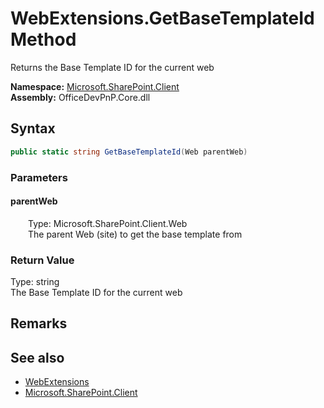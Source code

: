 # WebExtensions.GetBaseTemplateId Method  
 Returns the Base Template ID for the current web   

**Namespace:** [Microsoft.SharePoint.Client](Microsoft.SharePoint.Client.md)  
**Assembly:** OfficeDevPnP.Core.dll  
## Syntax
```C#
public static string GetBaseTemplateId(Web parentWeb)
```
### Parameters
#### parentWeb  
&emsp;&emsp;Type: Microsoft.SharePoint.Client.Web  
&emsp;&emsp;The parent Web (site) to get the base template from  

  

### Return Value
Type: string  
The Base Template ID for the current web  


## Remarks
  
## See also
- [WebExtensions](Microsoft.SharePoint.Client.WebExtensions.md) 
- [Microsoft.SharePoint.Client](Microsoft.SharePoint.Client.md) 
